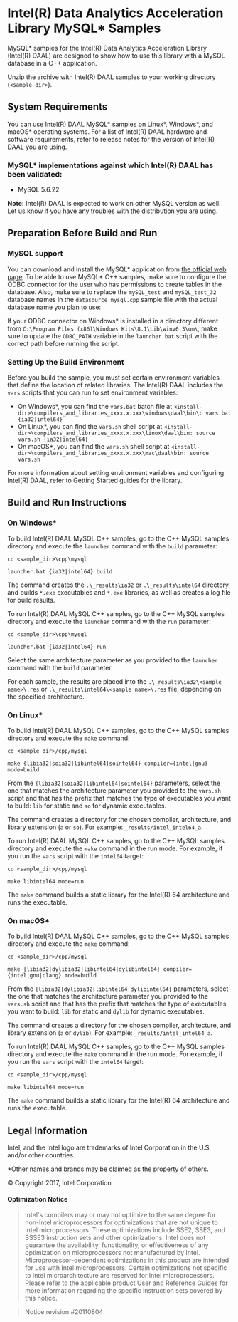 # Intel(R) Data Analytics Acceleration Library MySQL\* Samples

MySQL\* samples for the Intel(R) Data Analytics Acceleration Library (Intel(R) DAAL) are designed to show how to use this library with a MySQL database in a C++ application.

Unzip the archive with Intel(R) DAAL samples to your working directory (`<sample_dir>`).

## System Requirements
You can use Intel(R) DAAL MySQL\* samples on Linux\*, Windows\*, and macOS\* operating systems. For a list of Intel(R) DAAL hardware and software requirements, refer to release notes for the version of Intel(R) DAAL you are using.

### MySQL\* implementations against which Intel(R) DAAL has been validated:
- MySQL 5.6.22

**Note:** Intel(R) DAAL is expected to work on other MySQL version as well. Let us know if you have any troubles with the distribution you are using.

## Preparation Before Build and Run
### MySQL support
You can download and install the MySQL\* application from [the official web page][mysql]. To be able to use MySQL\* C++  samples, make sure to configure the ODBC connector for the user who has permissions to create tables in the database. Also, make sure to replace the `mySQL_test` and `mySQL_test_32` database names in the `datasource_mysql.cpp` sample file with the actual database name you plan to use:

If your ODBC connector on Windows\* is installed in a directory different from `C:\Program Files (x86)\Windows Kits\8.1\Lib\winv6.3\um\`, make sure to update the `ODBC_PATH` variable in the `launcher.bat` script with the correct path before running the script.

### Setting Up the Build Environment
Before you build the sample, you must set certain environment variables that define the location of related libraries. The Intel(R) DAAL includes the `vars` scripts that you can run to set environment variables:

- On Windows\*, you can find the `vars.bat` batch file at `<install-dir>\compilers_and_libraries_xxxx.x.xxx\windows\daal\bin\:
vars.bat {ia32|intel64}`
- On Linux\*, you can find the `vars.sh` shell script at `<install-dir>\compilers_and_libraries_xxxx.x.xxx\linux\daal\bin:
source vars.sh {ia32|intel64}`
- On macOS\*, you can find the `vars.sh` shell script at `<install-dir>\compilers_and_libraries_xxxx.x.xxx\mac\daal\bin:
source vars.sh`

For more information about setting environment variables and configuring Intel(R) DAAL, refer to Getting Started guides for the library.

## Build and Run Instructions
### On Windows\*
To build Intel(R) DAAL MySQL C++ samples, go to the C++ MySQL samples directory and execute the `launcher` command with the `build` parameter:

```
cd <sample_dir>\cpp\mysql

launcher.bat {ia32|intel64} build
```

The command creates the `.\_results\ia32` or `.\_results\intel64` directory and builds `*.exe` executables and `*.exe` libraries, as well as creates a log file for build results.

To run Intel(R) DAAL MySQL C++ samples, go to the C++ MySQL samples directory and execute the `launcher` command with the `run` parameter:

```
cd <sample_dir>\cpp\mysql

launcher.bat {ia32|intel64} run
```

Select the same architecture parameter as you provided to the `launcher` command with the `build` parameter.

For each sample, the results are placed into the `.\_results\ia32\<sample name>\.res` or `.\_results\intel64\<sample name>\.res` file, depending on the specified architecture.

### On Linux\*
To build Intel(R) DAAL MySQL C++ samples, go to the C++ MySQL samples directory and execute the `make` command:

```
cd <sample_dir>/cpp/mysql

make {libia32|soia32|libintel64|sointel64} compiler={intel|gnu} mode=build
```

From the `{libia32|soia32|libintel64|sointel64}` parameters, select the one that matches the architecture parameter you provided to the `vars.sh` script and that has the prefix that matches the type of executables you want to build: `lib` for static and `so` for dynamic executables.

The command creates a directory for the chosen compiler, architecture, and library extension (`a` or `so`). For example: `_results/intel_intel64_a`.

To run Intel(R) DAAL MySQL C++ samples, go to the C++ MySQL samples directory and execute the `make` command in the run mode. For example, if you run the `vars` script with the `intel64` target:

```
cd <sample_dir>/cpp/mysql

make libintel64 mode=run
```

The `make` command builds a static library for the Intel(R) 64 architecture and runs the executable.

### On macOS\*
To build Intel(R) DAAL MySQL C++ samples, go to the C++ MySQL samples directory and execute the `make` command:

```
cd <sample_dir>/cpp/mysql

make {libia32|dylibia32|libintel64|dylibintel64} compiler={intel|gnu|clang} mode=build
```

From the `{libia32|dylibia32|libintel64|dylibintel64}` parameters, select the one that matches the architecture parameter you provided to the `vars.sh` script and that has the prefix that matches the type of executables you want to build: `lib` for static and `dylib` for dynamic executables.

The command creates a directory for the chosen compiler, architecture, and library extension (`a` or `dylib`). For example: `_results/intel_intel64_a`.

To run Intel(R) DAAL MySQL C++ samples, go to the C++ MySQL samples directory and execute the `make` command in the run mode. For example, if you run the `vars` script with the `intel64` target:

```
cd <sample_dir>/cpp/mysql

make libintel64 mode=run
```

The `make` command builds a static library for the Intel(R) 64 architecture and runs the executable.

## Legal Information
Intel, and the Intel logo are trademarks of Intel Corporation in the U.S. and/or other countries.

\*Other names and brands may be claimed as the property of others.

&copy; Copyright 2017, Intel Corporation

#### Optimization Notice

>Intel's compilers may or may not optimize to the same degree for non-Intel microprocessors for optimizations that are not unique to Intel microprocessors. These optimizations include SSE2, SSE3, and SSSE3 instruction sets and other optimizations. Intel does not guarantee the availability, functionality, or effectiveness of any optimization on microprocessors not manufactured by Intel. Microprocessor-dependent optimizations in this product are intended for use with Intel microprocessors. Certain optimizations not specific to Intel microarchitecture are reserved for Intel microprocessors. Please refer to the applicable product User and Reference Guides for more information regarding the specific instruction sets covered by this notice.

>Notice revision \#20110804

<!-- Links -->
[mysql]: http://dev.mysql.com/downloads/
